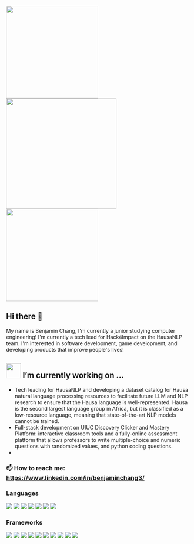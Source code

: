 <img src="https://github.com/user-attachments/assets/5f0c590b-2cd3-4ea3-8775-ba9068389ca2" width=250>
<img src="https://github.com/user-attachments/assets/8d664f45-8ba9-4c7a-8545-bff5d5877d1a" width=300>
<img src="https://github.com/user-attachments/assets/5f0c590b-2cd3-4ea3-8775-ba9068389ca2" width=250>


## Hi there 👋
My name is Benjamin Chang, I'm currently a junior studying computer engineering! I'm currently a tech lead for Hack4Impact on the HausaNLP team. I'm interested in software development, game development, and developing products that improve people's lives!

##  <img src="https://github.com/user-attachments/assets/f0a17549-636d-4e9a-93ee-ddaded301b94" width=40> I’m currently working on ...
- Tech leading for HausaNLP and developing a dataset catalog for Hausa natural language processing resources to facilitate future LLM and NLP research to ensure that the Hausa language is well-represented. Hausa is the second largest language group in Africa, but it is classified as a low-resource language, meaning that state-of-the-art NLP models cannot be trained.
- Full-stack development on UIUC Discovery Clicker and Mastery Platform: interactive classroom tools and a fully-online assessment platform that allows professors to write multiple-choice and numeric questions with randomized values, and python coding questions.
- 
### 📫 How to reach me: https://www.linkedin.com/in/benjaminchang3/

### Languages
![](https://img.shields.io/badge/C++-00599C.svg?style=for-the-badge&logo=C++&logoColor=white)
![](https://img.shields.io/badge/Python-3776AB.svg?style=for-the-badge&logo=Python&logoColor=white)
![](https://img.shields.io/badge/TypeScript-3178C6.svg?style=for-the-badge&logo=TypeScript&logoColor=white)
![](https://img.shields.io/badge/JavaScript-F7DF1E.svg?style=for-the-badge&logo=JavaScript&logoColor=black)
![](https://img.shields.io/badge/Kotlin-7F52FF.svg?style=for-the-badge&logo=Kotlin&logoColor=white)
![](https://img.shields.io/badge/HTML5-E34F26.svg?style=for-the-badge&logo=HTML5&logoColor=white)
![](https://img.shields.io/badge/CSS3-1572B6.svg?style=for-the-badge&logo=CSS3&logoColor=white)

### Frameworks
![](https://img.shields.io/badge/React-61DAFB.svg?style=for-the-badge&logo=React&logoColor=black)
![](https://img.shields.io/badge/Node.js-5FA04E.svg?style=for-the-badge&logo=nodedotjs&logoColor=white)
![](https://img.shields.io/badge/Next.js-000000.svg?style=for-the-badge&logo=nextdotjs&logoColor=white)
![](https://img.shields.io/badge/Tailwind%20CSS-06B6D4.svg?style=for-the-badge&logo=Tailwind-CSS&logoColor=white)
![](https://img.shields.io/badge/Unreal%20Engine-0E1128.svg?style=for-the-badge&logo=Unreal-Engine&logoColor=white)
![](https://img.shields.io/badge/Webpack-8DD6F9.svg?style=for-the-badge&logo=Webpack&logoColor=black)
![](https://img.shields.io/badge/MongoDB-47A248.svg?style=for-the-badge&logo=MongoDB&logoColor=white)
![](https://img.shields.io/badge/Git-F05032.svg?style=for-the-badge&logo=Git&logoColor=white)
![](https://img.shields.io/badge/Sequelize-52B0E7.svg?style=for-the-badge&logo=Sequelize&logoColor=white)
![](https://img.shields.io/badge/Arduino-00878F.svg?style=for-the-badge&logo=Arduino&logoColor=white)



<!--
**bchang3/bchang3** is a ✨ _special_ ✨ repository because its `README.md` (this file) appears on your GitHub profile.

Here are some ideas to get you started:

- 🔭 I’m currently working on ...
- 🌱 I’m currently learning ...
- 👯 I’m looking to collaborate on ...
- 🤔 I’m looking for help with ...
- 💬 Ask me about ...
- 📫 How to reach me: ...
- 😄 Pronouns: ...
- ⚡ Fun fact: ...
-->
